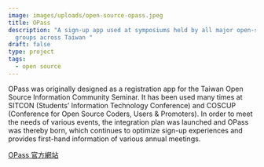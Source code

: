 ```yaml
---
image: images/uploads/open-source-opass.jpeg
title: OPass
description: "A sign-up app used at symposiums held by all major open-source
  groups across Taiwan "
draft: false
type: project
tags:
  - open source
---
```

OPass was originally designed as a registration app for the Taiwan Open Source Information Community Seminar. It has been used many times at SITCON (Students’ Information Technology Conference) and COSCUP (Conference for Open Source Coders, Users & Promoters). In order to meet the needs of various events, the integration plan was launched and OPass was thereby born, which continues to optimize sign-up experiences and provides first-hand information of various annual meetings.

[](https://opass.app/)[OPass 官方網站](https://opass.app/)